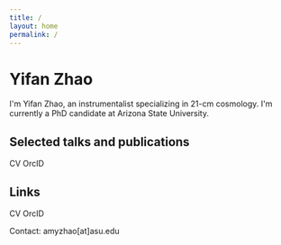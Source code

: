 ```yaml
---
title: /
layout: home
permalink: /
---
```


# Yifan Zhao

I'm Yifan Zhao, an instrumentalist specializing in 21-cm cosmology. I'm currently a PhD candidate at Arizona State University.

## Selected talks and publications
CV
OrcID

## Links
CV
OrcID

Contact: amyzhao[at]asu.edu
